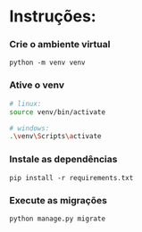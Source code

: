 # Instruções:

### Crie o ambiente virtual

```
python -m venv venv
```

### Ative o venv

```bash
# linux:
source venv/bin/activate

# windows:
.\venv\Scripts\activate

```

### Instale as dependências

```
pip install -r requirements.txt
```

### Execute as migrações

```
python manage.py migrate
```
